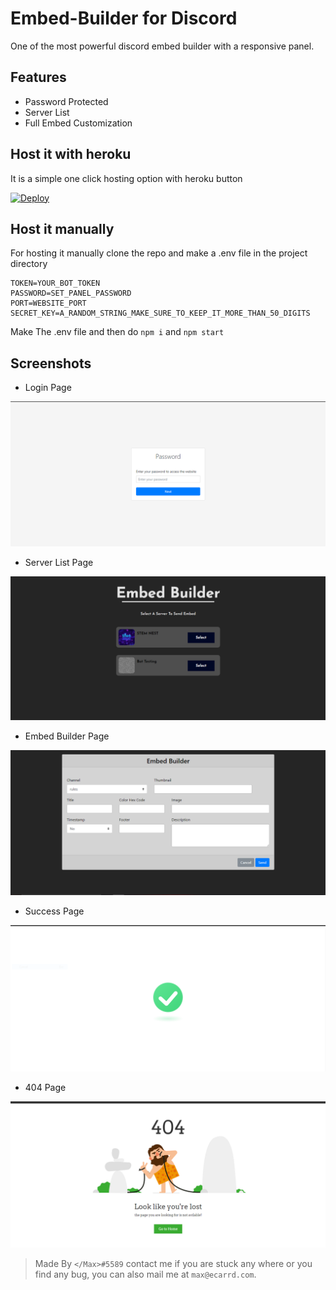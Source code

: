 # Embed-Builder for Discord

One of the most powerful discord embed builder with a responsive panel.

## Features
- Password Protected 
- Server List 
- Full Embed Customization 

## Host it with heroku 

It is a simple one click hosting option with heroku button

[![Deploy](https://www.herokucdn.com/deploy/button.svg)](https://heroku.com/deploy?template=https://github.com/Max2408/Embed-Builder)

## Host it manually 

For hosting it manually clone the repo and make a .env file in the project directory 

```env 
TOKEN=YOUR_BOT_TOKEN
PASSWORD=SET_PANEL_PASSWORD
PORT=WEBSITE_PORT
SECRET_KEY=A_RANDOM_STRING_MAKE_SURE_TO_KEEP_IT_MORE_THAN_50_DIGITS
```

Make The .env file and then do `npm i` and `npm start`

## Screenshots

- Login Page

<img src="./screenshots/login.png">

- Server List Page

<img src="./screenshots/server.png">

- Embed Builder Page

<img src="./screenshots/embed.png">

- Success Page

<img src="./screenshots/success.png">

- 404 Page

<img src="./screenshots/404.png">

> Made By `</Max>#5589` contact me if you are stuck any where or you find any bug, you can also mail me at `max@ecarrd.com`.
